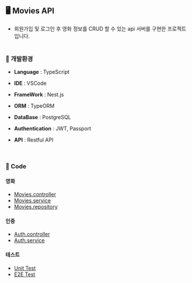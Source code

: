 ## **🖥️**  Movies API
- 회원가입 및 로그인 후 영화 정보를 CRUD 할 수 있는 api 서버를 구현한 프로젝트 입니다.
  <br>  <br> 

### **📌** 개발환경

- **Language** : TypeScript

- **IDE** : VSCode

- **FrameWork** : Nest.js

- **ORM** : TypeORM

- **DataBase** : PostgreSQL

- **Authentication** : JWT, Passport

- **API** : Restful API
<br> 

### **📌** Code

#### 영화
- [Movies.controller](src/movies/movies.controller.ts)
- [Movies.service](src/movies/movies.service.ts)
- [Movies.repository](src/movies/movies.repository.ts)

#### 인증
- [Auth.controller](src/auth/auth.controller.ts)
- [Auth.service](src/auth/auth.service.ts)

#### 테스트
- [Unit Test](src/movies/movies.service.spec.ts)
- [E2E Test](test/app.e2e-spec.ts)
